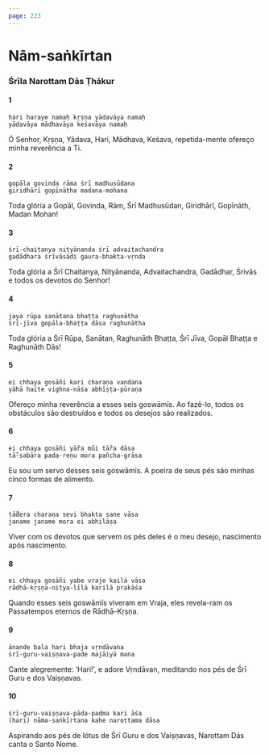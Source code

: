 ```yaml
---
page: 223
---
```


# Nām-saṅkīrtan

### Śrīla Narottam Dās Ṭhākur

#### 1

    hari haraye namaḥ kṛṣṇa yādavāya namaḥ
    yādavāya mādhavāya keśavāya namaḥ

Ó Senhor, Kṛṣṇa, Yādava, Hari, Mādhava, Keśava, repetida-mente ofereço minha reverência a Ti.

#### 2

    gopāla govinda rāma śrī madhusūdana
    giridhārī gopīnātha madana-mohana

Toda glória a Gopāl, Govinda, Rām, Śrī Madhusūdan, Giridhārī, Gopīnāth, Madan Mohan!

#### 3

    śrī-chaitanya nityānanda śrī advaitachandra
    gadādhara śrīvāsādi gaura-bhakta-vṛnda

Toda glória a Śrī Chaitanya, Nityānanda, Advaitachandra, Gadādhar, Śrivās e todos os devotos do Senhor!

#### 4

    jaya rūpa sanātana bhaṭṭa raghunātha
    śrī-jīva gopāla-bhaṭṭa dāsa raghunātha

Toda glória a Śrī Rūpa, Sanātan, Raghunāth Bhaṭṭa, Śrī Jīva, Gopāl Bhaṭṭa e Raghunāth Dās!

#### 5

    ei chhaya gosāñi kari charaṇa vandana
    yāhā haite vighna-nāśa abhīṣṭa-pūraṇa

Ofereço minha reverência a esses seis goswāmīs. Ao fazê-lo, todos os obstáculos são destruídos e todos os desejos são realizados.

#### 6

    ei chhaya gosāñi yā̐ra mu̐i tā̐ra dāsa
    tā̐-sabāra pada-reṇu mora pañcha-grāsa

Eu sou um servo desses seis goswāmīs. A poeira de seus pés são minhas cinco formas de alimento.

#### 7

    tā̐dera charaṇa sevi bhakta sane vāsa
    janame janame mora ei abhilāṣa

Viver com os devotos que servem os pés deles é o meu desejo, nascimento após nascimento.

#### 8

    ei chhaya gosāñi yabe vraje kailā vāsa
    rādhā-kṛṣṇa-nitya-līlā karilā prakāśa

Quando esses seis goswāmīs viveram em Vraja, eles revela-ram os Passatempos eternos de Rādhā–Kṛṣṇa.

#### 9

    ānande bala hari bhaja vṛndāvana
    śrī-guru-vaiṣṇava-pade majāiyā mana

Cante alegremente: ‘Hari!’, e adore Vṛndāvan, meditando nos pés de Śrī Guru e dos Vaiṣṇavas.

#### 10

    śrī-guru-vaiṣṇava-pāda-padma kari āśa
    (hari) nāma-saṅkīrtana kahe narottama dāsa

Aspirando aos pés de lótus de Śrī Guru e dos Vaiṣṇavas, Narottam Dās canta o Santo Nome.

